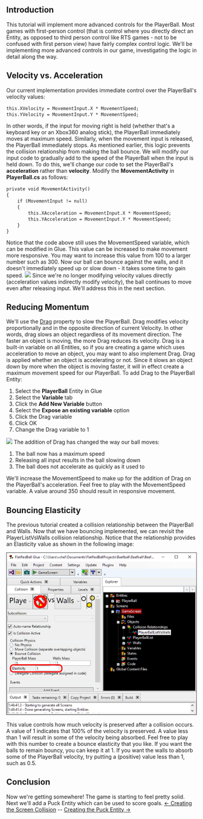 ## Introduction

This tutorial will implement more advanced controls for the PlayerBall. Most games with first-person control (that is control where you directly direct an Entity, as opposed to third person control like RTS games - not to be confused with first person view) have fairly complex control logic. We'll be implementing more advanced controls in our game, investigating the logic in detail along the way.

## Velocity vs. Acceleration

Our current implementation provides immediate control over the PlayerBall's velocity values:

    this.XVelocity = MovementInput.X * MovementSpeed;
    this.YVelocity = MovementInput.Y * MovementSpeed;

In other words, if the input for moving right is held (whether that's a keyboard key or an Xbox360 analog stick), the PlayerBall immediately moves at maximum speed. Similarly, when the movement input is released, the PlayerBall immediately stops. As mentioned earlier, this logic prevents the collision relationship from making the ball bounce. We will modify our input code to gradually add to the speed of the PlayerBall when the input is held down. To do this, we'll change our code to set the PlayerBall's **acceleration** rather than **velocity**. Modify the **MovementActivity** in **PlayerBall.cs** as follows:

    private void MovementActivity()
    {
        if (MovementInput != null)
        {
            this.XAcceleration = MovementInput.X * MovementSpeed;
            this.YAcceleration = MovementInput.Y * MovementSpeed;
        }
    }

Notice that the code above still uses the MovementSpeed variable, which can be modified in Glue. This value can be increased to make movement more responsive. You may want to increase this value from 100 to a larger number such as 300. Now our ball can bounce against the walls, and it doesn't immediately speed up or slow down - it takes some time to gain speed. [![](/wp-content/uploads/2016/01/2021_July_25_135938.gif)](/wp-content/uploads/2016/01/2021_July_25_135938.gif) Since we're no longer modifying velocity values directly (acceleration values indirectly modify velocity), the ball continues to move even after releasing input. We'll address this in the next section.

## Reducing Momentum

We'll use the [Drag](/frb/docs/index.php?title=FlatRedBall.PositionedObject.Drag "FlatRedBall.PositionedObject.Drag") property to slow the PlayerBall. Drag modifies velocity proportionally and in the opposite direction of current Velocity. In other words, drag slows an object regardless of its movement direction. The faster an object is moving, the more Drag reduces its velocity. Drag is a built-in variable on all Entities, so if you are creating a game which uses acceleration to move an object, you may want to also implement Drag. Drag is applied whether an object is accelerating or not. Since it slows an object down by more when the object is moving faster, it will in effect create a maximum movement speed for our PlayerBall. To add Drag to the PlayerBall Entity:

1.  Select the **PlayerBall** Entity in Glue
2.  Select the **Variable** tab
3.  Click the **Add New Variable** button
4.  Select the **Expose an existing variable** option
5.  Click the Drag variable
6.  Click OK
7.  Change the Drag variable to 1

[![](/wp-content/uploads/2016/01/2021_July_25_130242.gif)](/wp-content/uploads/2016/01/2021_July_25_130242.gif) The addition of Drag has changed the way our ball moves:

1.  The ball now has a maximum speed
2.  Releasing all input results in the ball slowing down
3.  The ball does not accelerate as quickly as it used to

We'll increase the MovementSpeed to make up for the addition of Drag on the PlayerBall's acceleration. Feel free to play with the MovementSpeed variable. A value around 350 should result in responsive movement.

## Bouncing Elasticity

The previous tutorial created a collision relationship between the PlayerBall and Walls. Now that we have bouncing implemented, we can revisit the PlayerListVsWalls collision relationship. Notice that the relationship provides an Elasticity value as shown in the following image:

![](/media/2021-07-img_60fdbfcdea17e.png)

This value controls how much velocity is preserved after a collision occurs. A value of 1 indicates that 100% of the velocity is preserved. A value less than 1 will result in some of the velocity being absorbed. Feel free to play with this number to create a bounce elasticity that you like. If you want the balls to remain bouncy, you can keep it at 1. If you want the walls to absorb some of the PlayerBall velocity, try putting a (positive) value less than 1, such as 0.5.

## Conclusion

Now we're getting somewhere! The game is starting to feel pretty solid. Next we'll add a Puck Entity which can be used to score goals. [\<- Creating the Screen Collision](/documentation/tutorials/beefball/creating-the-screen-collision.md "Tutorials:Beefball:Creating the Screen Collision") -- [Creating the Puck Entity -\>](/documentation/tutorials/beefball/creating-the-puck-entity.md "Tutorials:Beefball:Creating the Puck Entity")
